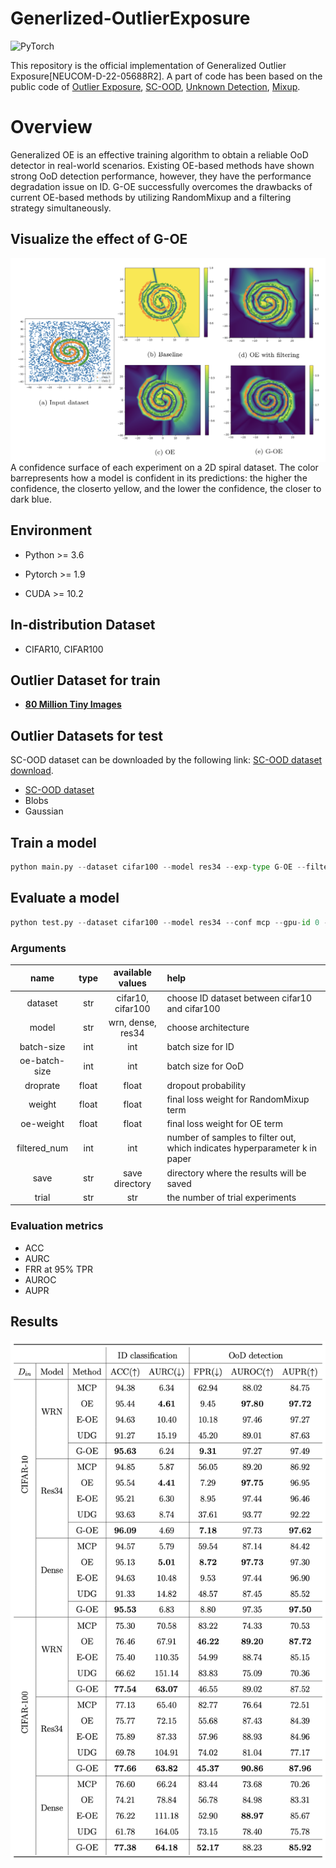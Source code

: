 # Generlized-OutlierExposure

![PyTorch](https://img.shields.io/badge/PyTorch-%23EE4C2C.svg?style=for-the-badge&logo=PyTorch&logoColor=white)


This repository is the official implementation of Generalized Outlier Exposure[NEUCOM-D-22-05688R2]. A part of code has been based on the public code of
[Outlier Exposure](https://github.com/hendrycks/outlier-exposure), [SC-OOD](https://github.com/jingkang50/ICCV21_SCOOD), [Unknown Detection](https://github.com/daintlab/unknown-detection-benchmarks), [Mixup](https://github.com/facebookresearch/mixup-cifar10).

# Overview
Generalized OE is an effective training algorithm to obtain a reliable OoD detector in real-world scenarios. Existing OE-based methods have shown strong OoD detection performance, however, they have the performance degradation issue on ID. G-OE successfully overcomes the drawbacks of current OE-based methods by utilizing RandomMixup and a filtering strategy simultaneously.

## Visualize the effect of G-OE
<img align="center" src="./fig/visualize.png" width="700">
A confidence surface of each experiment on a 2D spiral dataset. The color barrepresents how a model is confident in its predictions:  the higher the confidence, the closerto yellow, and the lower the confidence, the closer to dark blue.

## Environment

* Python >= 3.6

* Pytorch >= 1.9

* CUDA >= 10.2

## In-distribution Dataset
* CIFAR10, CIFAR100

## Outlier Dataset for train
* [**80 Million Tiny Images**](http://www.archive.org/download/80-million-tiny-images-2-of-2/tiny_images.bin)

## Outlier Datasets for test

SC-OOD dataset can be downloaded by the following link: [SC-OOD dataset download](https://drive.google.com/file/d/1cbLXZ39xnJjxXnDM7g2KODHIjE0Qj4gu/view).
* [SC-OOD dataset](https://github.com/jingkang50/ICCV21_SCOOD)
* Blobs
* Gaussian

## Train a model

```Python
python main.py --dataset cifar100 --model res34 --exp-type G-OE --filtered_num 20 --trial 01 --gpu-id 0 --save-path ./save-path/
```
## Evaluate a model

```Python
python test.py --dataset cifar100 --model res34 --conf mcp --gpu-id 0 --datapath --save-path ./save-path/
```
### Arguments

  |       name       |type |   available values   |                               help                             |
  |:----------------:|:---:|:--------------------:|:---------------------------------------------------------------|
  |    dataset       | str |   cifar10, cifar100  |                  choose ID dataset between cifar10 and cifar100|
  |    model         | str |   wrn, dense, res34  |                      choose architecture                       |
  |    batch-size    | int |          int         |                             batch size for ID                  |
  |   oe-batch-size  | int |          int      |                             batch size for OoD                  |
  |     droprate      | float |         float        |                    dropout probability                  |
  |     weight      | float |         float        |             final loss weight for RandomMixup term                 |
  |     oe-weight      | float |         float        |              final loss weight for OE term                  |
  |     filtered_num      | int |   int     |  number of samples to filter out, which indicates hyperparameter k in paper    |
  |     save     | str |    save directory    |             directory where the results will be saved         |
  |      trial       | str |         str          |                 the number of trial experiments                |


### Evaluation metrics
* ACC
* AURC
* FRR at 95% TPR
* AUROC
* AUPR

## Results
<img align="center" src="./fig/main_result.png" width="700">
